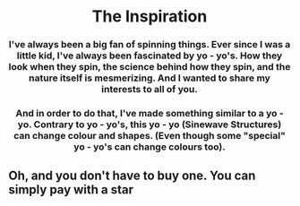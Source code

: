 <h1 align="center"> The Inspiration </h1>

<h3 align="center"> I've always been a big fan of spinning things. Ever since I was a little kid, I've always been fascinated by yo - yo's. How they look when they spin, the science behind how they spin, and the nature itself is mesmerizing. And I wanted to share my interests to all of you. </h3>

<h3 align="center"> And in order to do that, I've made something similar to a yo - yo. Contrary to yo - yo's, this yo - yo (Sinewave Structures) can change colour and shapes. (Even though some "special" yo - yo's can change colours too). </h3>
  
<h2 align"center"> Oh, and you don't have to buy one. You can simply pay with a star </h2>
